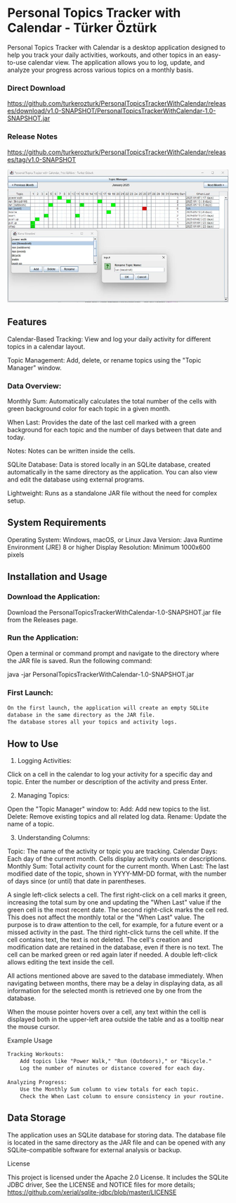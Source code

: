 # Personal Topics Tracker with Calendar - Türker Öztürk

Personal Topics Tracker with Calendar is a desktop application designed to help you track your daily activities, workouts, and other topics in an easy-to-use calendar view. The application allows you to log, update, and analyze your progress across various topics on a monthly basis.

### Direct Download
    
https://github.com/turkerozturk/PersonalTopicsTrackerWithCalendar/releases/download/v1.0-SNAPSHOT/PersonalTopicsTrackerWithCalendar-1.0-SNAPSHOT.jar

### Release Notes
    
https://github.com/turkerozturk/PersonalTopicsTrackerWithCalendar/releases/tag/v1.0-SNAPSHOT

![Screenshot](screenshot.jpg)

## Features

Calendar-Based Tracking: View and log your daily activity for different topics in a calendar layout.

Topic Management: Add, delete, or rename topics using the "Topic Manager" window.

### Data Overview:

Monthly Sum: Automatically calculates the total number of the cells with green background color for each topic in a given month.

When Last: Provides the date of the last cell marked with a green background for each topic and the number of days between that date and today.

Notes: Notes can be written inside the cells.
    
SQLite Database: Data is stored locally in an SQLite database, created automatically in the same directory as the application. You can also view and edit the database using external programs.

Lightweight: Runs as a standalone JAR file without the need for complex setup.

## System Requirements

Operating System: Windows, macOS, or Linux
Java Version: Java Runtime Environment (JRE) 8 or higher
Display Resolution: Minimum 1000x600 pixels

## Installation and Usage

### Download the Application:

Download the PersonalTopicsTrackerWithCalendar-1.0-SNAPSHOT.jar file from the Releases page.

### Run the Application:

Open a terminal or command prompt and navigate to the directory where the JAR file is saved.
Run the following command:

java -jar PersonalTopicsTrackerWithCalendar-1.0-SNAPSHOT.jar

### First Launch:
    On the first launch, the application will create an empty SQLite database in the same directory as the JAR file.
    The database stores all your topics and activity logs.

## How to Use
1. Logging Activities:

Click on a cell in the calendar to log your activity for a specific day and topic.
Enter the number or description of the activity and press Enter.

2. Managing Topics:

Open the "Topic Manager" window to:
    Add: Add new topics to the list.
    Delete: Remove existing topics and all related log data.
    Rename: Update the name of a topic.

3. Understanding Columns:

Topic: The name of the activity or topic you are tracking.
Calendar Days: Each day of the current month. Cells display activity counts or descriptions.
Monthly Sum: Total activity count for the current month.
When Last: The last modified date of the topic, shown in YYYY-MM-DD format, with the number of days since (or until) that date in parentheses.

A single left-click selects a cell.
The first right-click on a cell marks it green, increasing the total sum by one and updating the "When Last" value if the green cell is the most recent date.
The second right-click marks the cell red. This does not affect the monthly total or the "When Last" value. The purpose is to draw attention to the cell, for example, for a future event or a missed activity in the past.
The third right-click turns the cell white. If the cell contains text, the text is not deleted. The cell's creation and modification date are retained in the database, even if there is no text. The cell can be marked green or red again later if needed.
A double left-click allows editing the text inside the cell.

All actions mentioned above are saved to the database immediately.
When navigating between months, there may be a delay in displaying data, as all information for the selected month is retrieved one by one from the database.

When the mouse pointer hovers over a cell, any text within the cell is displayed both in the upper-left area outside the table and as a tooltip near the mouse cursor.

Example Usage

    Tracking Workouts:
        Add topics like "Power Walk," "Run (Outdoors)," or "Bicycle."
        Log the number of minutes or distance covered for each day.

    Analyzing Progress:
        Use the Monthly Sum column to view totals for each topic.
        Check the When Last column to ensure consistency in your routine.

## Data Storage

The application uses an SQLite database for storing data.
The database file is located in the same directory as the JAR file and can be opened with any SQLite-compatible software for external analysis or backup.

License

This project is licensed under the Apache 2.0 License. It includes the SQLite JDBC driver, See the LICENSE and NOTICE files for more details;
https://github.com/xerial/sqlite-jdbc/blob/master/LICENSE
